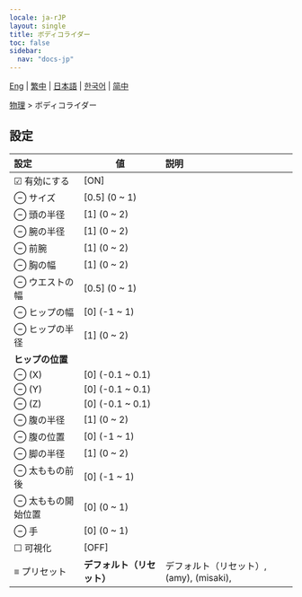 ```yaml
---
locale: ja-rJP
layout: single
title: ボディコライダー
toc: false
sidebar:
  nav: "docs-jp"
---
```

[Eng](/dancexr/menu/2025.5/actor/body_colliders) | [繁中](/tw/dancexr/menu/2025.5/actor/body_colliders) | [日本語](/jp/dancexr/menu/2025.5/actor/body_colliders) | [한국어](/kr/dancexr/menu/2025.5/actor/body_colliders) | [简中](/zh/dancexr/menu/2025.5/actor/body_colliders)

[物理](../menu#物理) > ボディコライダー

## 設定

| 設定 | 値 | 説明 |
| :--- | --- | :--- |
| ☑ 有効にする | [ON] | 
| ⊖ サイズ | [0.5] (0 ~ 1) | 
| ⊖ 頭の半径 | [1] (0 ~ 2) | 
| ⊖ 腕の半径 | [1] (0 ~ 2) | 
| ⊖ 前腕 | [1] (0 ~ 2) | 
| ⊖ 胸の幅 | [1] (0 ~ 2) | 
| ⊖ ウエストの幅 | [0.5] (0 ~ 1) | 
| ⊖ ヒップの幅 | [0] (-1 ~ 1) | 
| ⊖ ヒップの半径 | [1] (0 ~ 2) | 
|  **ヒップの位置** || 
| ⊖ (X) | [0] (-0.1 ~ 0.1) | 
| ⊖ (Y) | [0] (-0.1 ~ 0.1) | 
| ⊖ (Z) | [0] (-0.1 ~ 0.1) | 
| ⊖ 腹の半径 | [1] (0 ~ 2) | 
| ⊖ 腹の位置 | [0] (-1 ~ 1) | 
| ⊖ 脚の半径 | [1] (0 ~ 2) | 
| ⊖ 太ももの前後 | [0] (-1 ~ 1) | 
| ⊖ 太ももの開始位置 | [0] (0 ~ 1) | 
| ⊖ 手 | [0] (0 ~ 1) | 
| ☐ 可視化 | [OFF] | 
| ≡ プリセット | **デフォルト（リセット）** | デフォルト（リセット）, (amy), (misaki),  |
